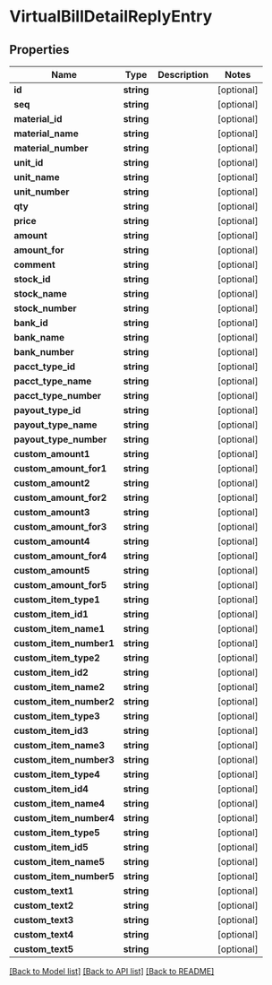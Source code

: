 # VirtualBillDetailReplyEntry

## Properties
Name | Type | Description | Notes
------------ | ------------- | ------------- | -------------
**id** | **string** |  | [optional] 
**seq** | **string** |  | [optional] 
**material_id** | **string** |  | [optional] 
**material_name** | **string** |  | [optional] 
**material_number** | **string** |  | [optional] 
**unit_id** | **string** |  | [optional] 
**unit_name** | **string** |  | [optional] 
**unit_number** | **string** |  | [optional] 
**qty** | **string** |  | [optional] 
**price** | **string** |  | [optional] 
**amount** | **string** |  | [optional] 
**amount_for** | **string** |  | [optional] 
**comment** | **string** |  | [optional] 
**stock_id** | **string** |  | [optional] 
**stock_name** | **string** |  | [optional] 
**stock_number** | **string** |  | [optional] 
**bank_id** | **string** |  | [optional] 
**bank_name** | **string** |  | [optional] 
**bank_number** | **string** |  | [optional] 
**pacct_type_id** | **string** |  | [optional] 
**pacct_type_name** | **string** |  | [optional] 
**pacct_type_number** | **string** |  | [optional] 
**payout_type_id** | **string** |  | [optional] 
**payout_type_name** | **string** |  | [optional] 
**payout_type_number** | **string** |  | [optional] 
**custom_amount1** | **string** |  | [optional] 
**custom_amount_for1** | **string** |  | [optional] 
**custom_amount2** | **string** |  | [optional] 
**custom_amount_for2** | **string** |  | [optional] 
**custom_amount3** | **string** |  | [optional] 
**custom_amount_for3** | **string** |  | [optional] 
**custom_amount4** | **string** |  | [optional] 
**custom_amount_for4** | **string** |  | [optional] 
**custom_amount5** | **string** |  | [optional] 
**custom_amount_for5** | **string** |  | [optional] 
**custom_item_type1** | **string** |  | [optional] 
**custom_item_id1** | **string** |  | [optional] 
**custom_item_name1** | **string** |  | [optional] 
**custom_item_number1** | **string** |  | [optional] 
**custom_item_type2** | **string** |  | [optional] 
**custom_item_id2** | **string** |  | [optional] 
**custom_item_name2** | **string** |  | [optional] 
**custom_item_number2** | **string** |  | [optional] 
**custom_item_type3** | **string** |  | [optional] 
**custom_item_id3** | **string** |  | [optional] 
**custom_item_name3** | **string** |  | [optional] 
**custom_item_number3** | **string** |  | [optional] 
**custom_item_type4** | **string** |  | [optional] 
**custom_item_id4** | **string** |  | [optional] 
**custom_item_name4** | **string** |  | [optional] 
**custom_item_number4** | **string** |  | [optional] 
**custom_item_type5** | **string** |  | [optional] 
**custom_item_id5** | **string** |  | [optional] 
**custom_item_name5** | **string** |  | [optional] 
**custom_item_number5** | **string** |  | [optional] 
**custom_text1** | **string** |  | [optional] 
**custom_text2** | **string** |  | [optional] 
**custom_text3** | **string** |  | [optional] 
**custom_text4** | **string** |  | [optional] 
**custom_text5** | **string** |  | [optional] 

[[Back to Model list]](../README.md#documentation-for-models) [[Back to API list]](../README.md#documentation-for-api-endpoints) [[Back to README]](../README.md)


